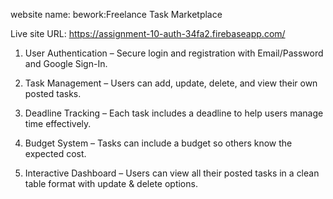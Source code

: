 website name: 
bework:Freelance Task Marketplace

Live site URL: https://assignment-10-auth-34fa2.firebaseapp.com/



1. User Authentication – Secure login and registration with Email/Password and Google Sign-In.  

2. Task Management – Users can add, update, delete, and view their own posted tasks. 
 
3. Deadline Tracking – Each task includes a deadline to help users manage time effectively.  

4. Budget System – Tasks can include a budget so others know the expected cost. 
 
5. Interactive Dashboard – Users can view all their posted tasks in a clean table format with update & delete options.  
